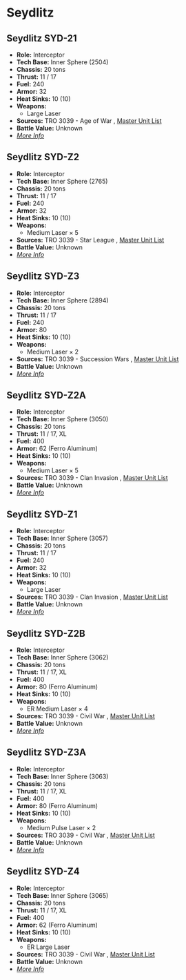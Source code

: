 # Seydlitz 

## Seydlitz SYD-21 

- **Role:** Interceptor 
- **Tech Base:** Inner Sphere (2504) 
- **Chassis:** 20 tons 
- **Thrust:** 11 / 17 
- **Fuel:** 240 
- **Armor:** 32 
- **Heat Sinks:** 10 (10) 
- **Weapons:** 
  - Large Laser 
- **Sources:** TRO 3039 - Age of War , [Master Unit List](http://masterunitlist.info/Unit/Details/2878) 
- **Battle Value:** Unknown 
- [*More Info*](seydlitz/seydlitz_syd-21.md) 

## Seydlitz SYD-Z2 

- **Role:** Interceptor 
- **Tech Base:** Inner Sphere (2765) 
- **Chassis:** 20 tons 
- **Thrust:** 11 / 17 
- **Fuel:** 240 
- **Armor:** 32 
- **Heat Sinks:** 10 (10) 
- **Weapons:** 
  - Medium Laser × 5 
- **Sources:** TRO 3039 - Star League , [Master Unit List](http://masterunitlist.info/Unit/Details/2881) 
- **Battle Value:** Unknown 
- [*More Info*](seydlitz/seydlitz_syd-z2.md) 

## Seydlitz SYD-Z3 

- **Role:** Interceptor 
- **Tech Base:** Inner Sphere (2894) 
- **Chassis:** 20 tons 
- **Thrust:** 11 / 17 
- **Fuel:** 240 
- **Armor:** 80 
- **Heat Sinks:** 10 (10) 
- **Weapons:** 
  - Medium Laser × 2 
- **Sources:** TRO 3039 - Succession Wars , [Master Unit List](http://masterunitlist.info/Unit/Details/2884) 
- **Battle Value:** Unknown 
- [*More Info*](seydlitz/seydlitz_syd-z3.md) 

## Seydlitz SYD-Z2A 

- **Role:** Interceptor 
- **Tech Base:** Inner Sphere (3050) 
- **Chassis:** 20 tons 
- **Thrust:** 11 / 17, XL 
- **Fuel:** 400 
- **Armor:** 62 (Ferro Aluminum) 
- **Heat Sinks:** 10 (10) 
- **Weapons:** 
  - Medium Laser × 5 
- **Sources:** TRO 3039 - Clan Invasion , [Master Unit List](http://masterunitlist.info/Unit/Details/2882) 
- **Battle Value:** Unknown 
- [*More Info*](seydlitz/seydlitz_syd-z2a.md) 

## Seydlitz SYD-Z1 

- **Role:** Interceptor 
- **Tech Base:** Inner Sphere (3057) 
- **Chassis:** 20 tons 
- **Thrust:** 11 / 17 
- **Fuel:** 240 
- **Armor:** 32 
- **Heat Sinks:** 10 (10) 
- **Weapons:** 
  - Large Laser 
- **Sources:** TRO 3039 - Clan Invasion , [Master Unit List](http://masterunitlist.info/Unit/Details/2880) 
- **Battle Value:** Unknown 
- [*More Info*](seydlitz/seydlitz_syd-z1.md) 

## Seydlitz SYD-Z2B 

- **Role:** Interceptor 
- **Tech Base:** Inner Sphere (3062) 
- **Chassis:** 20 tons 
- **Thrust:** 11 / 17, XL 
- **Fuel:** 400 
- **Armor:** 80 (Ferro Aluminum) 
- **Heat Sinks:** 10 (10) 
- **Weapons:** 
  - ER Medium Laser × 4 
- **Sources:** TRO 3039 - Civil War , [Master Unit List](http://masterunitlist.info/Unit/Details/2883) 
- **Battle Value:** Unknown 
- [*More Info*](seydlitz/seydlitz_syd-z2b.md) 

## Seydlitz SYD-Z3A 

- **Role:** Interceptor 
- **Tech Base:** Inner Sphere (3063) 
- **Chassis:** 20 tons 
- **Thrust:** 11 / 17, XL 
- **Fuel:** 400 
- **Armor:** 80 (Ferro Aluminum) 
- **Heat Sinks:** 10 (10) 
- **Weapons:** 
  - Medium Pulse Laser × 2 
- **Sources:** TRO 3039 - Civil War , [Master Unit List](http://masterunitlist.info/Unit/Details/2885) 
- **Battle Value:** Unknown 
- [*More Info*](seydlitz/seydlitz_syd-z3a.md) 

## Seydlitz SYD-Z4 

- **Role:** Interceptor 
- **Tech Base:** Inner Sphere (3065) 
- **Chassis:** 20 tons 
- **Thrust:** 11 / 17, XL 
- **Fuel:** 400 
- **Armor:** 62 (Ferro Aluminum) 
- **Heat Sinks:** 10 (10) 
- **Weapons:** 
  - ER Large Laser 
- **Sources:** TRO 3039 - Civil War , [Master Unit List](http://masterunitlist.info/Unit/Details/2886) 
- **Battle Value:** Unknown 
- [*More Info*](seydlitz/seydlitz_syd-z4.md) 

